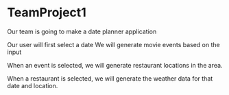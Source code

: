 # TeamProject1

Our team is going to make a date planner application

Our user will first select a date
We will generate movie events based on the input

When an event is selected, we will generate restaurant locations in the area.

When a restaurant is selected, we will generate the weather data for that date and location.